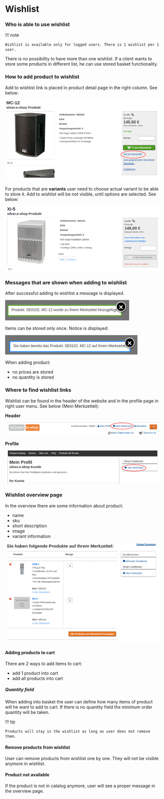 # Wishlist

### Who is able to use wishlist

!!! note

    Wishlist is available only for logged users. There is 1 wishlist per 1 user.

There is no possibility to have more than one wishlist. If a client wants to store some products in different list, he can use stored basket functionality.

### How to add product to wishlist

Add to wishlist link is placed in product detail page in the right column. See below:

![](../img/wishlist_6.png)

For products that are **variants** user need to choose actual variant to be able to store it. Add to wishlist will be not visible, until options are selected. See below: 

![](../img/wishlist_7.png)

### Messages that are shown when adding to wishlist

After successful adding to wishlist a message is displayed. 

![](../img/wishlist_8.png)

Items can be stored only once. Notice is displayed:

![](../img/wishlist_9.png)

When adding product:

- no prices are stored
- no quantity is stored

### Where to find wishlist links

Wishlist can be found in the header of the website and in the profile page in right user menu. See below (Mein Merkzettel):

**Header**

![](../img/wishlist_10.png)

**Profile**

![](../img/wishlist_11.png)

### Wishlist overview page

In the overview there are some information about product:

- name
- sku
- short description
- image
- variant information

![](../img/wishlist_12.png)

#### Adding products to cart

There are 2 ways to add items to cart:

- add 1 product into cart 
- add all products into cart

##### Quantity field

When adding into basket the user can define how many items of product will he want to add to cart. If there is no quantity field the minimum order quantity will be taken.

!!! tip

    Products will stay in the wishlist as long as user does not remove them.

#### Remove products from wishlist

User can remove products from wishlist one by one. They will not be visible anymore in wishlist.

#### Product not available

If the product is not in catalog anymore, user will see a proper message in the overview page.
